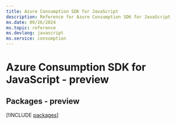 ```yaml
---
title: Azure Consumption SDK for JavaScript
description: Reference for Azure Consumption SDK for JavaScript
ms.date: 09/26/2024
ms.topic: reference
ms.devlang: javascript
ms.service: consumption
---
```

# Azure Consumption SDK for JavaScript - preview
## Packages - preview
[!INCLUDE [packages](consumption-index.md)]